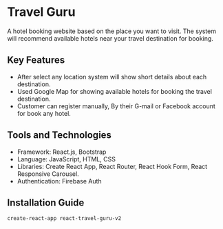 

# Travel Guru

A hotel booking website based on the place you want to visit. The system will recommend available hotels near your travel destination for booking.

## Key Features

* After select any location system will show short details about each destination.
* Used Google Map for showing available hotels for booking the travel destination.
* Customer can register manually, By their G-mail or Facebook account for book any hotel.


## Tools and Technologies

* Framework: React.js, Bootstrap
* Language: JavaScript, HTML, CSS
* Libraries: Create React App, React Router, React Hook Form, React Responsive Carousel.
* Authentication: Firebase Auth

## Installation Guide

`create-react-app react-travel-guru-v2`